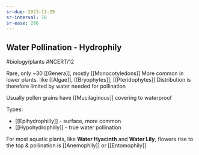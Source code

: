 ```yaml
---
sr-due: 2023-11-29
sr-interval: 78
sr-ease: 260
---
```

## Water Pollination - Hydrophily
#biology/plants #NCERT/12 


Rare, only ~30 [[Genera]], mostly [[Monocotyledons]] 
More common in lower plants, like [[Algae]], [[Bryophytes]], [[Pteridophytes]]
Distribution is therefore limited by water needed for pollination

Usually pollen grains have [[Mucilaginous]] covering to waterproof

Types:
- [[Epihydrophilly]] - surface, more common 
- [[Hypohydrophilly]] - true water pollination

For most aquatic plants, like **Water Hyacinth** and **Water Lily**, flowers rise to the top & pollination is [[Anemophily]] or [[Entomophily]]
